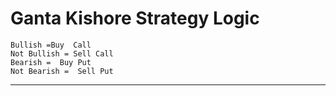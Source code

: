 # Ganta Kishore Strategy Logic

```
Bullish =Buy  Call 
Not Bullish = Sell Call
Bearish =  Buy Put 
Not Bearish =  Sell Put 
```

****
